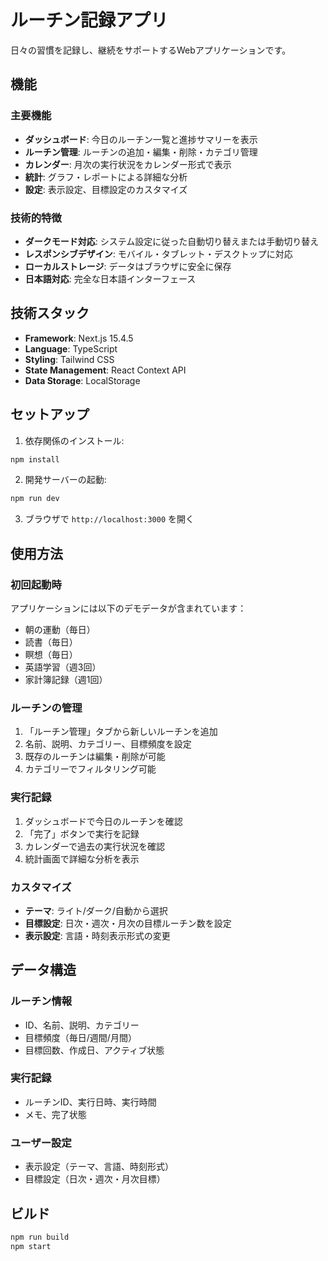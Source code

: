 # ルーチン記録アプリ

日々の習慣を記録し、継続をサポートするWebアプリケーションです。

## 機能

### 主要機能
- **ダッシュボード**: 今日のルーチン一覧と進捗サマリーを表示
- **ルーチン管理**: ルーチンの追加・編集・削除・カテゴリ管理
- **カレンダー**: 月次の実行状況をカレンダー形式で表示
- **統計**: グラフ・レポートによる詳細な分析
- **設定**: 表示設定、目標設定のカスタマイズ

### 技術的特徴
- **ダークモード対応**: システム設定に従った自動切り替えまたは手動切り替え
- **レスポンシブデザイン**: モバイル・タブレット・デスクトップに対応
- **ローカルストレージ**: データはブラウザに安全に保存
- **日本語対応**: 完全な日本語インターフェース

## 技術スタック

- **Framework**: Next.js 15.4.5
- **Language**: TypeScript
- **Styling**: Tailwind CSS
- **State Management**: React Context API
- **Data Storage**: LocalStorage

## セットアップ

1. 依存関係のインストール:
```bash
npm install
```

2. 開発サーバーの起動:
```bash
npm run dev
```

3. ブラウザで `http://localhost:3000` を開く

## 使用方法

### 初回起動時
アプリケーションには以下のデモデータが含まれています：
- 朝の運動（毎日）
- 読書（毎日）
- 瞑想（毎日）
- 英語学習（週3回）
- 家計簿記録（週1回）

### ルーチンの管理
1. 「ルーチン管理」タブから新しいルーチンを追加
2. 名前、説明、カテゴリー、目標頻度を設定
3. 既存のルーチンは編集・削除が可能
4. カテゴリーでフィルタリング可能

### 実行記録
1. ダッシュボードで今日のルーチンを確認
2. 「完了」ボタンで実行を記録
3. カレンダーで過去の実行状況を確認
4. 統計画面で詳細な分析を表示

### カスタマイズ
- **テーマ**: ライト/ダーク/自動から選択
- **目標設定**: 日次・週次・月次の目標ルーチン数を設定
- **表示設定**: 言語・時刻表示形式の変更

## データ構造

### ルーチン情報
- ID、名前、説明、カテゴリー
- 目標頻度（毎日/週間/月間）
- 目標回数、作成日、アクティブ状態

### 実行記録
- ルーチンID、実行日時、実行時間
- メモ、完了状態

### ユーザー設定
- 表示設定（テーマ、言語、時刻形式）
- 目標設定（日次・週次・月次目標）

## ビルド

```bash
npm run build
npm start
```
